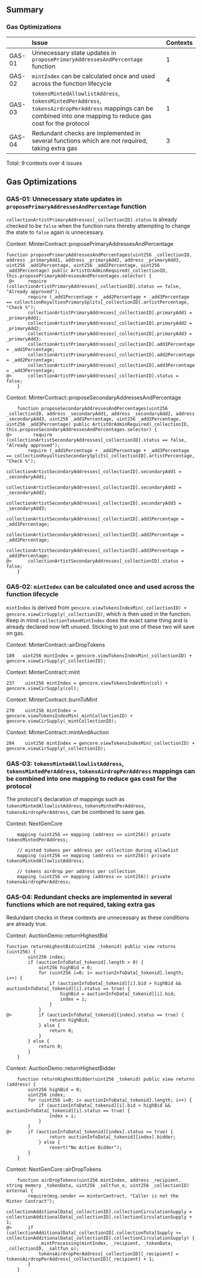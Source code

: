 ## Summary

### Gas Optimizations
| |Issue|Contexts|
|-|:-|:-|
| GAS-01 | Unnecessary state updates in `proposePrimaryAddressesAndPercentage` function  | 1 |
| GAS-02 | `mintIndex` can be calculated once and used across the function lifecycle | 4 | 
| GAS-03 | `tokensMintedAllowlistAddress`, `tokensMintedPerAddress`, `tokensAirdropPerAddress` mappings can be combined into one mapping to reduce gas cost for the protocol  | 1 |
| GAS-04 | Redundant checks are implemented in several functions which are not required, taking extra gas | 3 |

Total: 9 contexts over 4 issues

## Gas Optimizations
### GAS-01: Unnecessary state updates in `proposePrimaryAddressesAndPercentage` function
`collectionArtistPrimaryAddresses[_collectionID].status` is already checked to be `false` when the function runs thereby attempting to change the state to `false` again is unnecessary.

Context: MinterContract::proposePrimaryAddressesAndPercentage
```solidity
function proposePrimaryAddressesAndPercentages(uint256 _collectionID, address _primaryAdd1, address _primaryAdd2, address _primaryAdd3, uint256 _add1Percentage, uint256 _add2Percentage, uint256 _add3Percentage) public ArtistOrAdminRequired(_collectionID, this.proposePrimaryAddressesAndPercentages.selector) {
 @>     require (collectionArtistPrimaryAddresses[_collectionID].status == false, "Already approved");
        require (_add1Percentage + _add2Percentage + _add3Percentage == collectionRoyaltiesPrimarySplits[_collectionID].artistPercentage, "Check %");
        collectionArtistPrimaryAddresses[_collectionID].primaryAdd1 = _primaryAdd1;
        collectionArtistPrimaryAddresses[_collectionID].primaryAdd2 = _primaryAdd2;
        collectionArtistPrimaryAddresses[_collectionID].primaryAdd3 = _primaryAdd3;
        collectionArtistPrimaryAddresses[_collectionID].add1Percentage = _add1Percentage;
        collectionArtistPrimaryAddresses[_collectionID].add2Percentage = _add2Percentage;
        collectionArtistPrimaryAddresses[_collectionID].add3Percentage = _add3Percentage;
@>      collectionArtistPrimaryAddresses[_collectionID].status = false;
    }

```
Context: MinterContract::proposeSecondaryAddressesAndPercentage
```solidity
    function proposeSecondaryAddressesAndPercentages(uint256 _collectionID, address _secondaryAdd1, address _secondaryAdd2, address _secondaryAdd3, uint256 _add1Percentage, uint256 _add2Percentage, uint256 _add3Percentage) public ArtistOrAdminRequired(_collectionID, this.proposeSecondaryAddressesAndPercentages.selector) {
@>        require (collectionArtistSecondaryAddresses[_collectionID].status == false, "Already approved");
        require (_add1Percentage + _add2Percentage + _add3Percentage == collectionRoyaltiesSecondarySplits[_collectionID].artistPercentage, "Check %");
        collectionArtistSecondaryAddresses[_collectionID].secondaryAdd1 = _secondaryAdd1;
        collectionArtistSecondaryAddresses[_collectionID].secondaryAdd2 = _secondaryAdd2;
        collectionArtistSecondaryAddresses[_collectionID].secondaryAdd3 = _secondaryAdd3;
        collectionArtistSecondaryAddresses[_collectionID].add1Percentage = _add1Percentage;
        collectionArtistSecondaryAddresses[_collectionID].add2Percentage = _add2Percentage;
        collectionArtistSecondaryAddresses[_collectionID].add3Percentage = _add3Percentage;
@>      collectionArtistSecondaryAddresses[_collectionID].status = false;
    }
```


### GAS-02: `mintIndex` can be calculated once and used across the function lifecycle
`mintIndex` is derived from `gencore.viewTokensIndexMin(_collectionID) + gencore.viewCirSupply(_collectionID)`, which is then used in the function. Keep in mind `collectionTokenMintIndex` does the exact same thing and is already declared now left unused. Sticking to just one of these two will save on gas.

Context: MinterContract::airDropTokens
```solidity
189   uint256 mintIndex = gencore.viewTokensIndexMin(_collectionID) + gencore.viewCirSupply(_collectionID);
```
Context: MinterContract::mint
```solidity
237    uint256 mintIndex = gencore.viewTokensIndexMin(col) + gencore.viewCirSupply(col);
```
Context: MinterContract::burnToMint
```solidity
270    uint256 mintIndex = gencore.viewTokensIndexMin(_mintCollectionID) + gencore.viewCirSupply(_mintCollectionID);

```
Context: MinterContract::mintAndAuction
```solidity
284    uint256 mintIndex = gencore.viewTokensIndexMin(_collectionID) + gencore.viewCirSupply(_collectionID);
```
### GAS-03: `tokensMintedAllowlistAddress`, `tokensMintedPerAddress`, `tokensAirdropPerAddress` mappings can be combined into one mapping to reduce gas cost for the protocol
The protocol's declaration of mappings such as `tokensMintedAllowlistAddress`, `tokensMintedPerAddress`, `tokensAirdropPerAddress`, can be combined to save gas.

Context: NextGenCore
```solidity
    mapping (uint256 => mapping (address => uint256)) private tokensMintedPerAddress;

    // minted tokens per address per collection during allowlist
    mapping (uint256 => mapping (address => uint256)) private tokensMintedAllowlistAddress;

    // tokens airdrop per address per collection 
    mapping (uint256 => mapping (address => uint256)) private tokensAirdropPerAddress;
```

### GAS-04: Redundant checks are implemented in several functions which are not required, taking extra gas
Redundant checks in these contexts are unnecessary as these conditions are already true. 

Context: AuctionDemo::returnHighestBid
```solidity
function returnHighestBid(uint256 _tokenid) public view returns (uint256) {
        uint256 index;
        if (auctionInfoData[_tokenid].length > 0) {
            uint256 highBid = 0;
            for (uint256 i=0; i< auctionInfoData[_tokenid].length; i++) {
                if (auctionInfoData[_tokenid][i].bid > highBid && auctionInfoData[_tokenid][i].status == true) {
                    highBid = auctionInfoData[_tokenid][i].bid;
                    index = i;
                }
            }
@>          if (auctionInfoData[_tokenid][index].status == true) {
                return highBid;
            } else {
                return 0;
            }
        } else {
            return 0;
        }
    }
```

Context: AuctionDemo::returnHighestBidder
```solidity
    function returnHighestBidder(uint256 _tokenid) public view returns (address) {
        uint256 highBid = 0;
        uint256 index;
        for (uint256 i=0; i< auctionInfoData[_tokenid].length; i++) {
            if (auctionInfoData[_tokenid][i].bid > highBid && auctionInfoData[_tokenid][i].status == true) {
                index = i;
            }
        }
@>      if (auctionInfoData[_tokenid][index].status == true) {
                return auctionInfoData[_tokenid][index].bidder;
            } else {
                revert("No Active Bidder");
        }
    }
```

Context: NextGenCore::airDropTokens
```solidity
    function airDropTokens(uint256 mintIndex, address _recipient, string memory _tokenData, uint256 _saltfun_o, uint256 _collectionID) external {
        require(msg.sender == minterContract, "Caller is not the Minter Contract");
        collectionAdditionalData[_collectionID].collectionCirculationSupply = collectionAdditionalData[_collectionID].collectionCirculationSupply + 1;
@>      if (collectionAdditionalData[_collectionID].collectionTotalSupply >= collectionAdditionalData[_collectionID].collectionCirculationSupply) {
            _mintProcessing(mintIndex, _recipient, _tokenData, _collectionID, _saltfun_o);
            tokensAirdropPerAddress[_collectionID][_recipient] = tokensAirdropPerAddress[_collectionID][_recipient] + 1;
        }
    }
```
